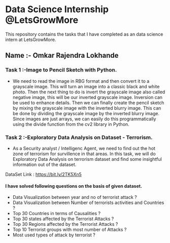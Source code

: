 # Data Science Internship @LetsGrowMore

This repository contains the tasks that I have completed as an data science intern at LetsGrowMore.

## Name :- Omkar Rajendra Lokhande 

### Task 1 :-Image to Pencil Sketch with Python.

* We need to read the image in RBG format and then convert it to a grayscale image. This will turn an image into a classic black and white photo. Then the next thing to do is invert the grayscale image also called negative image, this will be our inverted grayscale image. Inversion can be used to enhance details. Then we can finally create the pencil sketch by mixing the grayscale image with the inverted blurry image. This can be done by dividing the grayscale image by the inverted blurry image. Since images are just arrays, we can easily do this programmatically using the divide function from the cv2 library in Python.




### Task 2 :-Exploratory Data Analysis on Dataset - Terrorism.

* As a Security analyst / Intelligenc Agent, we need to find out the hot zone of terrorism for survillence in that areas. In this task, we will do Exploratory Data Analysis on terrorism dataset and find some insightful information out of the dataset.

DataSet Link : https://bit.ly/2TK5Xn5

#### I have solved following questions on the basis of given dataset.
* Data Visualization between year and no of terrorist attack ?
* Data Visualization between Number of terrorists activities and Countries ?
* Top 30 Countries in terms of Causalities ?
* Top 30 states affected by the Terrorist Attacks ?
* Top 30 Regions affected by the Terrorist Attacks ?
* Top 10 Terrorist groups with most number of Attacks ?
* Most used types of attack by terrorist ?
